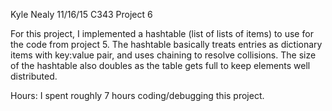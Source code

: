 Kyle Nealy
11/16/15
C343
Project 6

For this project, I implemented a hashtable (list of lists of items) to use for the code from project 5.
The hashtable basically treats entries as dictionary items with key:value pair,
and uses chaining to resolve collisions. 
The size of the hashtable also doubles as the table gets full to keep elements well distributed. 


Hours:
I spent roughly 7 hours coding/debugging this project. 

